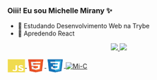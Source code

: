 ### Oiii! Eu sou Michelle Mirany ✨



- 💚 Estudando Desenvolvimento Web na Trybe
- 🐞 Apredendo React

<div align="center">
  <a href="https://github.com/Micheany">
  <img height="180em" src="https://github-readme-stats.vercel.app/api?username=Micheany&show_icons=true&theme=panda&include_all_commits=true&count_private=true"/>
  <img height="180em" src="https://github-readme-stats.vercel.app/api/top-langs/?username=Micheany&layout=compact&langs_count=7&theme=panda"/>
</div>

  <div style="display: inline_block"><br>
  <img align="center" alt="Mi-Js" height="30" width="40" src="https://raw.githubusercontent.com/devicons/devicon/master/icons/javascript/javascript-plain.svg">
  <img align="center" alt="Mi-HTML" height="30" width="40" src="https://raw.githubusercontent.com/devicons/devicon/master/icons/html5/html5-original.svg">
  <img align="center" alt="Mi-CSS" height="30" width="40" src="https://raw.githubusercontent.com/devicons/devicon/master/icons/css3/css3-original.svg">
  <img align="center" alt="Mi-C" height="30" width="40" src="https://cdn.jsdelivr.net/gh/devicons/devicon/icons/c/c-original.svg">
</div>
